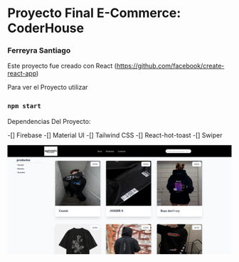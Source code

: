 # Proyecto Final E-Commerce: CoderHouse

### Ferreyra Santiago

Este proyecto fue creado con React (https://github.com/facebook/create-react-app)

Para ver el Proyecto utilizar
### `npm start`

Dependencias Del Proyecto:

-[] Firebase
-[] Material UI
-[] Tailwind CSS
-[] React-hot-toast
-[] Swiper

![](https://github.com/Ferreyra-Santiago/Systematic/blob/master/systematic-img.jpg)
